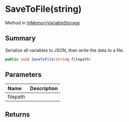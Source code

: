 # SaveToFile(string)

Method in [InMemoryVariableStorage](/api/csharp/yarn.unity.inmemoryvariablestorage.md)

## Summary


Serialize all variables to JSON, then write the data to a file.


```csharp
public void SaveToFile(string filepath)
```

## Parameters

|Name|Description|
|:---|:---|
|filepath||

## Returns



